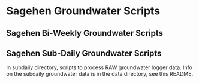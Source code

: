 # Sagehen Groundwater Scripts
## Sagehen Bi-Weekly Groundwater Scripts
## Sagehen Sub-Daily Groundwater Scripts
In subdaily directory, scripts to process RAW groundwater logger data.
Info on the subdaily groundwater data is in the data directory, see this README.
